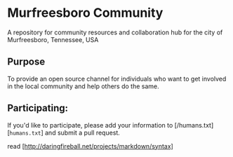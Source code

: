 # Murfreesboro Community
A repository for community resources and collaboration hub for the city of Murfreesboro, Tennessee, USA

## Purpose
To provide an open source channel for individuals who want to get involved in the local community and help
others do the same.

## Participating:

If you'd like to participate, please add your information to [/humans.txt][`humans.txt`] and submit a pull request.

read [http://daringfireball.net/projects/markdown/syntax]
